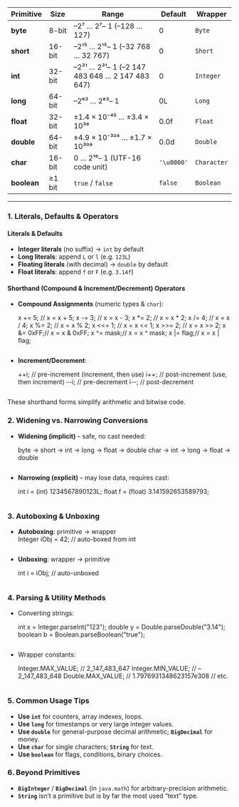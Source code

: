 | Primitive   | Size      | Range                                      | Default     | Wrapper      |
|-------------|-----------|--------------------------------------------|-------------|--------------|
| **byte**    | 8-bit     | –2⁷ … 2⁷– 1  (–128 … 127)                   | 0           | `Byte`       |
| **short**   | 16-bit    | –2¹⁵ … 2¹⁵– 1  (–32 768 … 32 767)         | 0           | `Short`      |
| **int**     | 32-bit    | –2³¹ … 2³¹– 1  (–2 147 483 648 … 2 147 483 647) | 0           | `Integer`    |
| **long**    | 64-bit    | –2⁶³ … 2⁶³– 1                              | 0L          | `Long`       |
| **float**   | 32-bit    | ±1.4 × 10⁻⁴⁵ … ±3.4 × 10³⁸                  | 0.0f        | `Float`      |
| **double**  | 64-bit    | ±4.9 × 10⁻³²⁴ … ±1.7 × 10³⁰⁸                | 0.0d        | `Double`     |
| **char**    | 16-bit    | 0 … 2¹⁶– 1  (UTF-16 code unit)             | `'\u0000'` | `Character`  |
| **boolean** | ≥1 bit    | `true` / `false`                           | `false`     | `Boolean`    |

---

### 1. Literals, Defaults & Operators

#### Literals & Defaults  
- **Integer literals** (no suffix) → `int` by default  
- **Long literals**: append `L` or `l` (e.g. `123L`)  
- **Floating literals** (with decimal) → `double` by default  
- **Float literals**: append `f` or `F` (e.g. `3.14f`)  

#### Shorthand (Compound & Increment/Decrement) Operators  
- **Compound Assignments** (numeric types & `char`):  
  
  x += 5;   // x = x + 5;
  x -= 3;   // x = x - 3;
  x *= 2;   // x = x * 2;
  x /= 4;   // x = x / 4;
  x %= 2;   // x = x % 2;
  x <<= 1;  // x = x << 1;
  x >>= 2;  // x = x >> 2;
  x &= 0xFF;// x = x & 0xFF;
  x ^= mask;// x = x ^ mask;
  x |= flag;// x = x | flag;
  ```
- **Increment/Decrement**:  
  
  ++i; // pre-increment (increment, then use)
  i++; // post-increment (use, then increment)
  --i; // pre-decrement
  i--; // post-decrement
  ```

These shorthand forms simplify arithmetic and bitwise code.

### 2. Widening vs. Narrowing Conversions  
- **Widening (implicit)** – safe, no cast needed: 

  byte → short → int → long → float → double
  char → int → long → float → double
  ```  
- **Narrowing (explicit)** – may lose data, requires cast:  

  int i = (int) 1234567890123L;
  float f = (float) 3.141592653589793;
  ```

### 3. Autoboxing & Unboxing  
- **Autoboxing**: primitive → wrapper  
  Integer iObj = 42;     // auto-boxed from int
  ```  
- **Unboxing**: wrapper → primitive  
  
  int i = iObj;          // auto-unboxed
  ```

### 4. Parsing & Utility Methods  
- Converting strings:  

  int    x = Integer.parseInt("123");
  double y = Double.parseDouble("3.14");
  boolean b = Boolean.parseBoolean("true");
  ```  
- Wrapper constants:  
  
  Integer.MAX_VALUE;    //  2_147_483_647
  Integer.MIN_VALUE;    // –2_147_483_648
  Double.MAX_VALUE;     //  1.7976931348623157e308
  // etc.
  ```

### 5. Common Usage Tips  
- **Use `int`** for counters, array indexes, loops.  
- **Use `long`** for timestamps or very large integer values.  
- **Use `double`** for general-purpose decimal arithmetic; **`BigDecimal`** for money.  
- **Use `char`** for single characters; **`String`** for text.  
- **Use `boolean`** for flags, conditions, binary choices.  

### 6. Beyond Primitives  
- **`BigInteger`** / **`BigDecimal`** (in `java.math`) for arbitrary-precision arithmetic.  
- **`String`** isn’t a primitive but is by far the most used “text” type.

